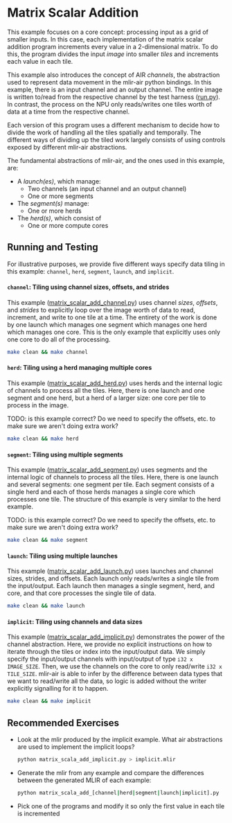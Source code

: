 # Matrix Scalar Addition

This example focuses on a core concept: processing input as a grid of smaller inputs. In this case, each implementation of the matrix scalar addition program increments every value in a 2-dimensional matrix. To do this, the program divides the input *image* into smaller *tiles* and increments each value in each tile.

This example also introduces the concept of AIR *channels*, the abstraction used to represent data movement in the mlir-air python bindings. In this example, there is an input channel and an output channel. The entire image is written to/read from the respective channel by the test harness ([run.py](run.py)). In contrast, the process on the NPU only reads/writes one tiles worth of data at a time from the respective channel.

Each version of this program uses a different mechanism to decide how to divide the work of handling all the tiles spatially and temporally.
The different ways of dividing up the tiled work largely consists of using controls exposed by different mlir-air abstractions.

The fundamental abstractions of mlir-air, and the ones used in this example, are:
* A *launch(es)*, which manage:
  * Two channels (an input channel and an output channel)
  * One or more segments
* The *segment(s)* manage:
  * One or more herds
* The *herd(s)*, which consist of 
  * One or more compute cores

## Running and Testing

For illustrative purposes, we provide five different ways specify data tiling in this example: ```channel```, ```herd```, ```segment```, ```launch```, and ```implicit```.

#### ```channel```: Tiling using channel sizes, offsets, and strides

This example ([matrix_scalar_add_channel.py](matrix_scalar_add_channel.py)) uses channel *sizes*, *offsets*, and *strides* to explicitly loop over the image worth of data to read, increment, and write to one tile at a time. The entirety of the work is done by one launch which manages one segment which manages one herd which manages one core. This is the only example that explicitly uses only one core to do all of the processing.
```bash
make clean && make channel
```

#### ```herd```: Tiling using a herd managing multiple cores

This example ([matrix_scalar_add_herd.py](matrix_scalar_add_herd.py)) uses herds and the internal logic of channels to process all the tiles. Here, there is one launch and one segment and one herd, but a herd of a larger size: one core per tile to process in the image.

TODO: is this example correct? Do we need to specify the offsets, etc. to make sure we aren't doing extra work?

```bash
make clean && make herd
```

#### ```segment```: Tiling using multiple segments

This example ([matrix_scalar_add_segment.py](matrix_scalar_add_segment.py))  uses segments and the internal logic of channels to process all the tiles. Here, there is one launch and several segments: one segment per tile. Each segment consists of a single herd and each of those herds manages a single core which processes one tile. The structure of this example is very similar to the herd example.

TODO: is this example correct? Do we need to specify the offsets, etc. to make sure we aren't doing extra work?

```bash
make clean && make segment
```

#### ```launch```: Tiling using multiple launches

This example ([matrix_scalar_add_launch.py](matrix_scalar_add_launch.py)) uses launches and channel sizes, strides, and offsets. Each launch only reads/writes a single tile from the input/output. Each launch then manages a single segment, herd, and core, and that core processes the single tile of data.

```bash
make clean && make launch
```

#### ```implicit```: Tiling using channels and data sizes

This example ([matrix_scalar_add_implicit.py](matrix_scalar_add_implicit.py)) demonstrates the power of the channel abstraction. Here, we provide no explicit instructions on how to iterate through the tiles or index into the input/output data. We simply specify the input/output channels with input/output of type ```i32 x IMAGE_SIZE```. Then, we use the channels on the core to only read/write ```i32 x TILE_SIZE```. mlir-air is able to infer by the difference between data types that we want to read/write all the data, so logic is added without the writer explicitly signalling for it to happen.

```bash
make clean && make implicit
```

## Recommended Exercises
* Look at the mlir produced by the implicit example. What air abstractions are used to implement the implicit loops?
  ```bash
  python matrix_scala_add_implicit.py > implicit.mlir
  ```
* Generate the mlir from any example and compare the differences between the generated MLIR of each example:
  ```bash
  python matrix_scala_add_[channel|herd|segment|launch|implicit].py
  ```
* Pick one of the programs and modify it so only the first value in each tile is incremented



